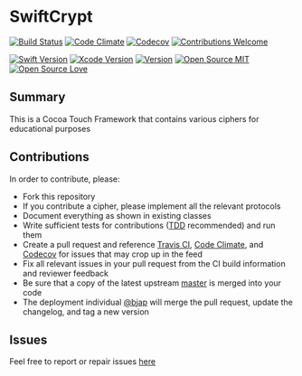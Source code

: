 # SwiftCrypt

[![Build Status](https://travis-ci.org/BJap/SwiftCrypt.svg?branch=master)](https://travis-ci.org/BJap/SwiftCrypt)
[![Code Climate](https://codeclimate.com/github/BJap/SwiftCrypt/badges/gpa.svg)](https://codeclimate.com/github/BJap/SwiftCrypt)
[![Codecov](https://codecov.io/gh/BJap/SwiftCrypt/branch/master/graph/badge.svg)](https://codecov.io/gh/BJap/SwiftCrypt)
[![Contributions Welcome](https://img.shields.io/badge/contributions-welcome-brightgreen.svg?style=flat)](https://github.com/dwyl/esta/issues)

[![Swift Version](https://img.shields.io/badge/Swift-4.1-orange.svg)](https://swift.org)
[![Xcode Version](https://img.shields.io/badge/Xcode-9.2-blue.svg)](https://developer.apple.com/xcode)
[![Version](https://img.shields.io/badge/version-0.1.1-blue.svg)](https://github.com/BJap/SwiftCrypt/releases/v0.1.1/)
[![Open Source MIT](https://badges.frapsoft.com/os/mit/mit.svg?v=102)](https://github.com/ellerbrock/open-source-badge/)
[![Open Source Love](https://badges.frapsoft.com/os/v1/open-source.svg?v=102)](https://github.com/ellerbrock/open-source-badge/)

## Summary
This is a Cocoa Touch Framework that contains various ciphers for educational purposes

## Contributions
In order to contribute, please:
* Fork this repository
* If you contribute a cipher, please implement all the relevant protocols
* Document everything as shown in existing classes
* Write sufficient tests for contributions ([TDD](https://en.wikipedia.org/wiki/Test-driven_development) recommended) and run them
* Create a pull request and reference [Travis CI](https://travis-ci.org/BJap/SwiftCrypt/pull_requests), [Code Climate](https://codeclimate.com/github/BJap/SwiftCrypt/issues), and [Codecov](https://codecov.io/gh/BJap/SwiftCrypt/pulls) for issues that may crop up in the feed
* Fix all relevant issues in your pull request from the CI build information and reviewer feedback
* Be sure that a copy of the latest upstream [master](https://github.com/BJap/SwiftCrypt/tree/master) is merged into your code
* The deployment individual [@bjap](https://github.com/BJap) will merge the pull request, update the changelog, and tag a new version

## Issues
Feel free to report or repair issues [here](https://github.com/BJap/SwiftCrypt/issues)
